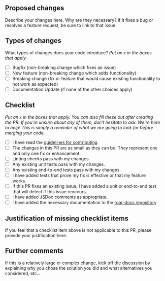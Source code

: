 ## Proposed changes

Describe your changes here. Why are they necessary? If it fixes a bug or
resolves a feature request, be sure to link to that issue.

## Types of changes

What types of changes does your code introduce?
_Put an `x` in the boxes that apply_

- [ ] Bugfix (non-breaking change which fixes an issue)
- [ ] New feature (non-breaking change which adds functionality)
- [ ] Breaking change (fix or feature that would cause existing functionality to not work as expected)
- [ ] Documentation Update (if none of the other choices apply)

## Checklist

_Put an `x` in the boxes that apply. You can also fill these out after creating the PR. If you're unsure about any of them, don't hesitate to ask. We're here to help! This is simply a reminder of what we are going to look for before merging your code._

- [ ] I have read the [guidelines for contributing](https://github.com/yeatmanlab/roar-dashboard/blob/main/.github/CONTRIBUTING.md).
- [ ] The changes in this PR are as small as they can be. They represent one and only one fix or enhancement.
- [ ] Linting checks pass with my changes.
- [ ] Any existing unit tests pass with my changes.
- [ ] Any existing end-to-end tests pass with my changes.
- [ ] I have added tests that prove my fix is effective or that my feature works.
- [ ] If this PR fixes an existing issue, I have added a unit or end-to-end test that will detect if this issue reoccurs.
- [ ] I have added JSDoc comments as appropriate.
- [ ] I have added the necessary documentation to the [roar-docs repository](https://github.com/yeatmanlab/roar-docs).

## Justification of missing checklist items

If you feel that a checklist item above is not applicable to this PR, please
provide your justification here.

## Further comments

If this is a relatively large or complex change, kick off the discussion by
explaining why you chose the solution you did and what alternatives you
considered, etc...
